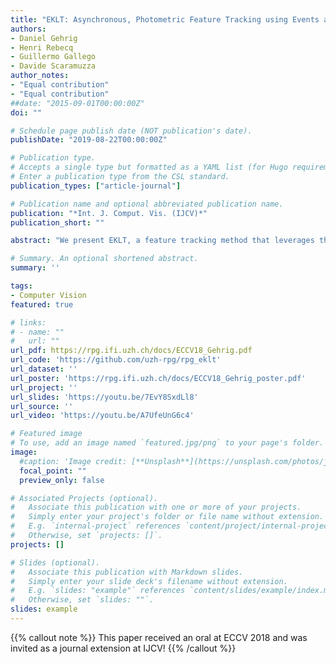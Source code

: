 ```yaml
---
title: "EKLT: Asynchronous, Photometric Feature Tracking using Events and Frames"
authors:
- Daniel Gehrig
- Henri Rebecq
- Guillermo Gallego
- Davide Scaramuzza
author_notes:
- "Equal contribution"
- "Equal contribution"
##date: "2015-09-01T00:00:00Z"
doi: ""

# Schedule page publish date (NOT publication's date).
publishDate: "2019-08-22T00:00:00Z"

# Publication type.
# Accepts a single type but formatted as a YAML list (for Hugo requirements).
# Enter a publication type from the CSL standard.
publication_types: ["article-journal"]

# Publication name and optional abbreviated publication name.
publication: "*Int. J. Comput. Vis. (IJCV)*"
publication_short: ""

abstract: "We present EKLT, a feature tracking method that leverages the complementarity of event cameras and standard cameras to track visual features with high temporal resolution. Event cameras are novel sensors that output pixel-level brightness changes, called “events”. They offer significant advantages over standard cameras, namely a very high dynamic range, no motion blur, and a latency in the order of microseconds. However, because the same scene pattern can produce different events depending on the motion direction, establishing event correspondences across time is challenging. By contrast, standard cameras provide intensity measurements (frames) that do not depend on motion direction. Our method extracts features on frames and subsequently tracks them asynchronously using events, thereby exploiting the best of both types of data: the frames provide a photometric representation that does not depend on motion direction and the events provide updates with high temporal resolution. In contrast to previous works, which are based on heuristics, this is the first principled method that uses intensity measurements directly, based on a generative event model within a maximum-likelihood framework. As a result, our method produces feature tracks that are more accurate than the state of the art, across a wide variety of scenes."

# Summary. An optional shortened abstract.
summary: ''

tags:
- Computer Vision
featured: true

# links:
# - name: ""
#   url: ""
url_pdf: https://rpg.ifi.uzh.ch/docs/ECCV18_Gehrig.pdf
url_code: 'https://github.com/uzh-rpg/rpg_eklt'
url_dataset: ''
url_poster: 'https://rpg.ifi.uzh.ch/docs/ECCV18_Gehrig_poster.pdf'
url_project: ''
url_slides: 'https://youtu.be/7EvY8SxdLl8'
url_source: ''
url_video: 'https://youtu.be/A7UfeUnG6c4'

# Featured image
# To use, add an image named `featured.jpg/png` to your page's folder. 
image:
  #caption: 'Image credit: [**Unsplash**](https://unsplash.com/photos/jdD8gXaTZsc)'
  focal_point: ""
  preview_only: false

# Associated Projects (optional).
#   Associate this publication with one or more of your projects.
#   Simply enter your project's folder or file name without extension.
#   E.g. `internal-project` references `content/project/internal-project/index.md`.
#   Otherwise, set `projects: []`.
projects: []

# Slides (optional).
#   Associate this publication with Markdown slides.
#   Simply enter your slide deck's filename without extension.
#   E.g. `slides: "example"` references `content/slides/example/index.md`.
#   Otherwise, set `slides: ""`.
slides: example
---
```


{{% callout note %}}
This paper received an oral at ECCV 2018 and was invited as a journal extension at IJCV!
{{% /callout %}}